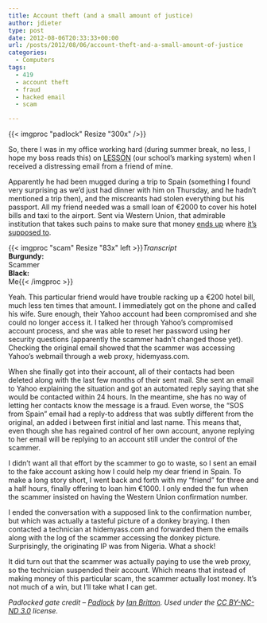 ```yaml
---
title: Account theft (and a small amount of justice)
author: jdieter
type: post
date: 2012-08-06T20:33:33+00:00
url: /posts/2012/08/06/account-theft-and-a-small-amount-of-justice
categories:
  - Computers
tags:
  - 419
  - account theft
  - fraud
  - hacked email
  - scam

---
```

{{< imgproc "padlock" Resize "300x" />}}

So, there I was in my office working hard (during summer break, no less, I hope my boss reads this) on <a href="http://github.com/lesbg/lesson-backend" target="_blank">LESSON</a> (our school&#8217;s marking system) when I received a distressing email from a friend of mine.

Apparently he had been mugged during a trip to Spain (something I found very surprising as we&#8217;d just had dinner with him on Thursday, and he hadn&#8217;t mentioned a trip then), and the miscreants had stolen everything but his passport. All my friend needed was a small loan of €2000 to cover his hotel bills and taxi to the airport. Sent via Western Union, that admirable institution that takes such pains to make sure that money <a href="http://www.courthousenews.com/2010/04/07/26193.htm" target="_blank">ends up</a> where <a href="http://www.complaints.com/2009/october/6/WESTERN_UNION_LOST_MONEY_AND_WONT_DO_ANYTHING_216898.htm" target="_blank">it&#8217;s supposed to</a>.

{{< imgproc "scam" Resize "83x" left >}}<em>Transcript</em><br/><strong>Burgundy:</strong><br/>Scammer<br/><strong>Black:</strong><br/>Me{{< /imgproc >}}

Yeah. This particular friend would have trouble racking up a €200 hotel bill, much less ten times that amount. I immediately got on the phone and called his wife. Sure enough, their Yahoo account had been compromised and she could no longer access it. I talked her through Yahoo&#8217;s compromised account process, and she was able to reset her password using her security questions (apparently the scammer hadn&#8217;t changed those yet). Checking the original email showed that the scammer was accessing Yahoo&#8217;s webmail through a web proxy, hidemyass.com.

When she finally got into their account, all of their contacts had been deleted along with the last few months of their sent mail. She sent an email to Yahoo explaining the situation and got an automated reply saying that she would be contacted within 24 hours. In the meantime, she has no way of letting her contacts know the message is a fraud. Even worse, the &#8220;SOS from Spain&#8221; email had a reply-to address that was subtly different from the original, an added i between first initial and last name. This means that, even though she has regained control of her own account, anyone replying to her email will be replying to an account still under the control of the scammer.

I didn&#8217;t want all that effort by the scammer to go to waste, so I sent an email to the fake account asking how I could help my dear friend in Spain. To make a long story short, I went back and forth with my &#8220;friend&#8221; for three and a half hours, finally offering to loan him €1000. I only ended the fun when the scammer insisted on having the Western Union confirmation number.

I ended the conversation with a supposed link to the confirmation number, but which was actually a tasteful picture of a donkey braying. I then contacted a technician at hidemyass.com and forwarded them the emails along with the log of the scammer accessing the donkey picture. Surprisingly, the originating IP was from Nigeria. What a shock!

It did turn out that the scammer was actually paying to use the web proxy, so the technician suspended their account. Which means that instead of making money of this particular scam, the scammer actually lost money. It&#8217;s not much of a win, but I&#8217;ll take what I can get.

_Padlocked gate credit &#8211; [Padlock][3] by [Ian Britton][4]. Used under the [CC BY-NC-ND 3.0][5] license._

 [3]: http://www.freefoto.com/preview/9911-03-3621/Padlock
 [4]: http://www.ianbritton.co.uk/
 [5]: http://creativecommons.org/licenses/by-nc-nd/3.0/

